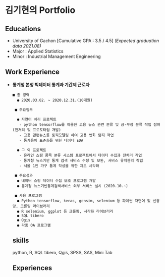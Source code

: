 

<h1>
  <strong>김기현의 Portfolio</strong>
  </h1>
  
  <h2>
  <a>Educations</a>
  </h2>
    <ul>
      <li>
        University of Gachon [Cumulative GPA : 3.5 / 4.5]
        <i>(Expected graduation data 2021.08)</i>
        </li>
      <li>
        Major :  Applied Statistics
          </li>
      <li>
        Minor :  Industrial Management Engineering
  </li>
  </ul>
  
  <h2>
  Work Experience
  </h2>
  <ul>
  <li>
    <strong>통계청 본청 빅데이터 통계과 기간제 근로자</strong>
    
    ■ 총 경력 
      ● 2020.03.02. ~ 2020.12.31.(10개월)

     ■ 주요업무 

      ● 자연어 처리 프로젝트
       - python tensorflow를 이용한 고용 뉴스 관련 분류 및 긍·부정 분류 작업 참여 (전처리 및 프로토타입 개발)
       - 고용 관련뉴스를 토픽모델링 하여 고용 변화 탐지 작업
       - 통계용어 표준화를 위한 데이터 EDA

      ● 그 외 프로젝트
       - 온라인 쇼핑 품목 분류 시스템 프로젝트에서 데이터 수집과 전처리 작업
       - 통계청 뉴스기반 통계 검색 서비스 수정 및 보완, 서비스 유지관리 작업
       - 서울 1인 가구 통계 작성을 위한 지도 시각화

     ■ 주요성과 
      ● 네이버 쇼핑 데이터 수집 보조 프로그램 개발
      ● 통계청 뉴스기반통계검색서비스 외부 서비스 실시 (2020.10.~)

     ■ 사용 프로그램
      ● Python tensorflow, keras, gensim, selenium 등 파이썬 자연어 및 신경망, 크롤링 라이브러리
      ● R selenium, ggplot 등 크롤링, 시각화 라이브러리
      ● SQL tibero
      ● Qgis
      ● 각종 OA 프로그램

  
  
  <h2>
  skills
  </h2>
  <p>
  python, R, SQL tibero, Qgis, SPSS, SAS, Mini Tab </p>
  
  <!-- spss, sas Mini tab 에서 무엇을 학습 했었는지 적기 -->
  
  <h2>
  Experiences
  </h2>
  
  
  
  
  
